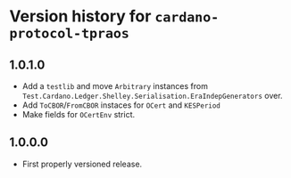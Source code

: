 # Version history for `cardano-protocol-tpraos`

## 1.0.1.0

* Add a `testlib` and move `Arbitrary` instances from `Test.Cardano.Ledger.Shelley.Serialisation.EraIndepGenerators` over.
* Add `ToCBOR`/`FromCBOR` instaces for `OCert` and `KESPeriod`
* Make fields for `OCertEnv` strict.

## 1.0.0.0

* First properly versioned release.

